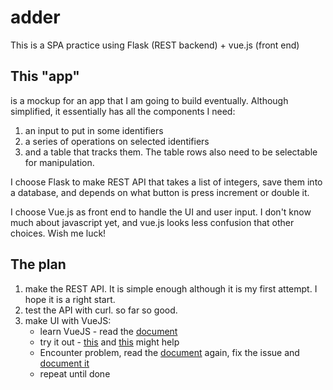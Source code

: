# adder
This is a SPA practice using Flask (REST backend) + vue.js (front end)

## This "app"
is a mockup for an app that I am going to build eventually. Although simplified, it essentially has all the components I need:

1. an input to put in some identifiers
2. a series of operations on selected identifiers
3. and a table that tracks them. The table rows also need to be selectable for manipulation.

I choose Flask to make REST API that takes a list of integers, save them into a database, and depends on what button is press increment or double it. 

I choose Vue.js as front end to handle the UI and user input. I don't know much about javascript yet, and vue.js looks less confusion that other choices. Wish me luck!

## The plan

1. make the REST API. It is simple enough although it is my first attempt. I hope it is a right start.
2. test the API with curl. so far so good.
3. make UI with VueJS:
    * learn VueJS - read the [document](https://vuejs.org/v2/guide/ "vuejs guide")
    * try it out - [this](https://github.com/lh00000000/vue-flask-template "vue-flask-template") and [this](https://github.com/JulienBalestra/vue-flask "vue-flask") might help
    * Encounter problem, read the [document](https://vuejs.org/v2/guide/ "vuejs guide") again, fix the issue and [document it](https://github.com/yxuil/adder/blob/master/journal.md "my bug fix journal")
    * repeat until done
